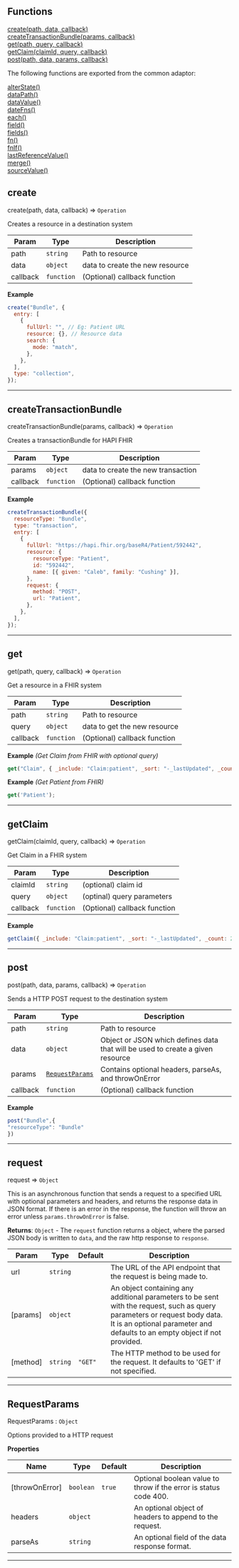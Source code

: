 ## Functions

<dl>
<dt>
    <a href="#create">create(path, data, callback)</a></dt>
<dt>
    <a href="#createtransactionbundle">createTransactionBundle(params, callback)</a></dt>
<dt>
    <a href="#get">get(path, query, callback)</a></dt>
<dt>
    <a href="#getclaim">getClaim(claimId, query, callback)</a></dt>
<dt>
    <a href="#post">post(path, data, params, callback)</a></dt>
</dl>

The following functions are exported from the common adaptor:
<dl>
<dt>
    <a href="/adaptors/packages/common-docs#alterstate">alterState()</a>
</dt>
<dt>
    <a href="/adaptors/packages/common-docs#datapath">dataPath()</a>
</dt>
<dt>
    <a href="/adaptors/packages/common-docs#datavalue">dataValue()</a>
</dt>
<dt>
    <a href="/adaptors/packages/common-docs#datefns">dateFns()</a>
</dt>
<dt>
    <a href="/adaptors/packages/common-docs#each">each()</a>
</dt>
<dt>
    <a href="/adaptors/packages/common-docs#field">field()</a>
</dt>
<dt>
    <a href="/adaptors/packages/common-docs#fields">fields()</a>
</dt>
<dt>
    <a href="/adaptors/packages/common-docs#fn">fn()</a>
</dt>
<dt>
    <a href="/adaptors/packages/common-docs#fnif">fnIf()</a>
</dt>
<dt>
    <a href="/adaptors/packages/common-docs#lastreferencevalue">lastReferenceValue()</a>
</dt>
<dt>
    <a href="/adaptors/packages/common-docs#merge">merge()</a>
</dt>
<dt>
    <a href="/adaptors/packages/common-docs#sourcevalue">sourceValue()</a>
</dt></dl>

## create

create(path, data, callback) ⇒ <code>Operation</code>

Creates a resource in a destination system


| Param | Type | Description |
| --- | --- | --- |
| path | <code>string</code> | Path to resource |
| data | <code>object</code> | data to create the new resource |
| callback | <code>function</code> | (Optional) callback function |

**Example**  
```js
create("Bundle", {
  entry: [
    {
      fullUrl: "", // Eg: Patient URL
      resource: {}, // Resource data
      search: {
        mode: "match",
      },
    },
  ],
  type: "collection",
});
```

* * *

## createTransactionBundle

createTransactionBundle(params, callback) ⇒ <code>Operation</code>

Creates a transactionBundle for HAPI FHIR


| Param | Type | Description |
| --- | --- | --- |
| params | <code>object</code> | data to create the new transaction |
| callback | <code>function</code> | (Optional) callback function |

**Example**  
```js
createTransactionBundle({
  resourceType: "Bundle",
  type: "transaction",
  entry: [
    {
      fullUrl: "https://hapi.fhir.org/baseR4/Patient/592442",
      resource: {
        resourceType: "Patient",
        id: "592442",
        name: [{ given: "Caleb", family: "Cushing" }],
      },
      request: {
        method: "POST",
        url: "Patient",
      },
    },
  ],
});
```

* * *

## get

get(path, query, callback) ⇒ <code>Operation</code>

Get a resource in a FHIR system


| Param | Type | Description |
| --- | --- | --- |
| path | <code>string</code> | Path to resource |
| query | <code>object</code> | data to get the new resource |
| callback | <code>function</code> | (Optional) callback function |

**Example** *(Get Claim from FHIR with optional query)*  
```js
get("Claim", { _include: "Claim:patient", _sort: "-_lastUpdated", _count: 200 })
```
**Example** *(Get Patient from FHIR)*  
```js
get('Patient');
```

* * *

## getClaim

getClaim(claimId, query, callback) ⇒ <code>Operation</code>

Get Claim in a FHIR system


| Param | Type | Description |
| --- | --- | --- |
| claimId | <code>string</code> | (optional) claim id |
| query | <code>object</code> | (optinal) query parameters |
| callback | <code>function</code> | (Optional) callback function |

**Example**  
```js
getClaim({ _include: "Claim:patient", _sort: "-_lastUpdated", _count: 200 });
```

* * *

## post

post(path, data, params, callback) ⇒ <code>Operation</code>

Sends a HTTP POST request  to the destination system


| Param | Type | Description |
| --- | --- | --- |
| path | <code>string</code> | Path to resource |
| data | <code>object</code> | Object or JSON which defines data that will be used to create a given resource |
| params | [<code>RequestParams</code>](#requestparams) | Contains optional headers, parseAs, and throwOnError |
| callback | <code>function</code> | (Optional) callback function |

**Example**  
```js
post("Bundle",{
"resourceType": "Bundle"
})
```

* * *

## request

request ⇒ <code>Object</code>

This is an asynchronous function that sends a request to a specified URL with optional parameters
and headers, and returns the response data in JSON format.
If there is an error in the response, the function will throw an error unless `params.throwOnError` is false.

**Returns**: <code>Object</code> - The `request` function returns a  object, where the parsed JSON body
is written to `data`, and the raw http response to `response`.  

| Param | Type | Default | Description |
| --- | --- | --- | --- |
| url | <code>string</code> |  | The URL of the API endpoint that the request is being made to. |
| [params] | <code>object</code> |  | An object containing any additional parameters to be sent with the request, such as query parameters or request body data. It is an optional parameter and defaults to an empty object if not provided. |
| [method] | <code>string</code> | <code>&quot;GET&quot;</code> | The HTTP method to be used for the request. It defaults to 'GET' if not specified. |


* * *

## RequestParams

RequestParams : <code>Object</code>

Options provided to a HTTP request

**Properties**

| Name | Type | Default | Description |
| --- | --- | --- | --- |
| [throwOnError] | <code>boolean</code> | <code>true</code> | Optional boolean value to throw if the error is status code 400. |
| headers | <code>object</code> |  | An optional object of headers to append to the request. |
| parseAs | <code>string</code> |  | An optional field of the data response format. |


* * *

